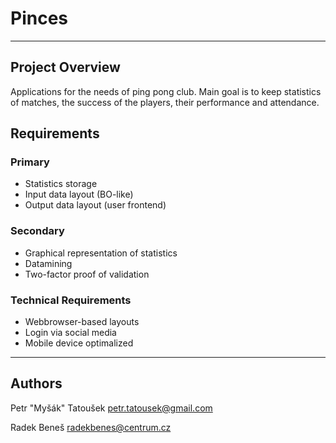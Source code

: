 # Pinces
***
## Project Overview
Applications for the needs of ping pong club. Main goal is to keep statistics of matches, the success of the players, their performance and attendance. 

## Requirements
### Primary
* Statistics storage
* Input data layout (BO-like)
* Output data layout (user frontend)

### Secondary
* Graphical representation of statistics
* Datamining
* Two-factor proof of validation

### Technical Requirements
* Webbrowser-based layouts
* Login via social media
* Mobile device optimalized
***

## Authors
Petr "Myšák" Tatoušek [petr.tatousek@gmail.com](mailto:petr.tatousek@gmail.com) 

Radek Beneš [radekbenes@centrum.cz](mailto:radekbenes@centrum.cz)
